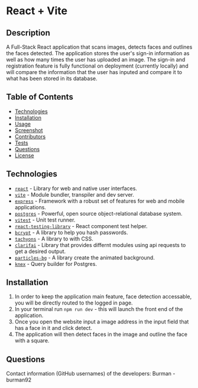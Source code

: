 # React + Vite

## Description
A Full-Stack React application that scans images, detects faces and outlines the faces detected. The application stores the user's sign-in information as well as how many times the user has uploaded an image. The sign-in and registration feature is fully functional on deployment (currently locally) and will compare the information that the user has inputed and compare it to what has been stored in its database.

## Table of Contents
* [Technologies](#technologies)
* [Installation](#installation)
* [Usage](#usage)
* [Screenshot](#screenshot)
* [Contributors](#contributors)
* [Tests](#tests)
* [Questions](#questions)
* [License](#license)

## Technologies
- [`react`](https://react.dev) - Library for web and native user interfaces.
- [`vite`](https://vitejs.dev/) - Module bundler, transpiler and dev server.
- [`express`](https://expressjs.com)  - Framework with a robust set of features for web and mobile applications.
- [`postgres`](https://postgresql.org) - Powerful, open source object-relational database system.
- [`vitest`](https://vitest.dev/) - Unit test runner.
- [`react-testing-library`](https://testing-library.com/docs/react-testing-library/api/) - React component test helper.
- [`bcrypt`](https://www.npmjs.com/package/bcrypt) - A library to help you hash passwords.
- [`tachyons`](https://www.npmjs.com/package/tachyons) - A library to with CSS.
- [`clarifai`](https://clarifai.com/clarifai/main/models/face-detection) - Library that provides differnt modules using api requests to get a desired output.
- [`particles-bg`](https://www.npmjs.com/package/particles-bg) - A library create the animated background.
- [`knex`](https://knexjs.org/guide/) - Query builder for Postgres.

## Installation
1. In order to keep the application main feature, face detection accessable, you will be directly routed to the logged in page.
2. In your terminal run `npm run dev` - this will launch the front end of the application.
3. Once you open the website input a image address in the input field that has a face in it and click detect.
4. The application will then detect faces in the image and outline the face with a square.

## Questions
Contact information (GitHub usernames) of the developers:
Burman - burman92 
